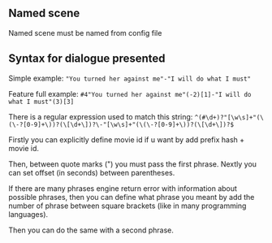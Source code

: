 ## Named scene

Named scene must be named from config file


## Syntax for dialogue presented

Simple example:
`"You turned her against me"-"I will do what I must"`

Feature full example:
`#4"You turned her against me"(-2)[1]-"I will do what I must"(3)[3]`

There is a regular expression used to match this string: `^(#\d+)?"[\w\s]+"(\(\-?[0-9]+\))?(\[\d+\])?\-"[\w\s]+"(\(\-?[0-9]+\))?(\[\d+\])?$`

Firstly you can explicitly define movie id if u want by add prefix hash + movie id.

Then, between quote marks (") you must pass the first phrase.
Nextly you can set offset (in seconds) between parentheses.

If there are many phrases engine return error with information about possible phrases, then you can define what phrase you meant by add the number of phrase between square brackets (like in many programming languages).

Then you can do the same with a second phrase.
